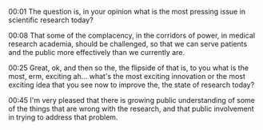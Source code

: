   
00:01 The question is, in your opinion what is the most pressing issue in scientific research today?  

00:08 That some of the complacency, in the corridors of power, in medical research academia, should be challenged, so that we can serve patients and the public more effectively than we currently are.  

00:25 Great, ok, and then so the, the flipside of that is, to you what is the most, erm, exciting ah... what's the most exciting innovation or the most exciting idea that you see now to improve the, the state of research today?  

00:45 I'm very pleased that there is growing public understanding of some of the things that are wrong with the research, and that public involvement in trying to address that problem.
